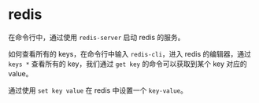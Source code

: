 # redis

在命令行中，通过使用 `redis-server` 启动 redis 的服务。

如何查看所有的 keys，在命令行中输入 `redis-cli`，进入 redis 的编辑器，通过 `keys *` 查看所有的 key，我们通过 `get key` 的命令可以获取到某个 key 对应的 value。

通过使用 `set key value` 在 redis 中设置一个 `key-value`。
